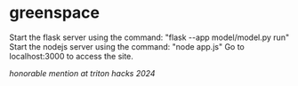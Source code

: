 # greenspace
Start the flask server using the command: "flask --app model/model.py run"
Start the nodejs server using the command: "node app.js"
Go to localhost:3000 to access the site.

*honorable mention at triton hacks 2024*